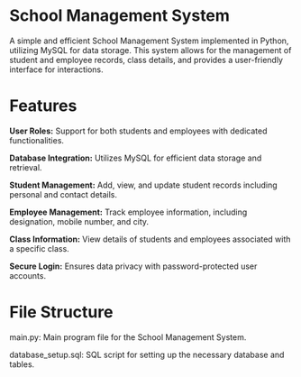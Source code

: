 # School Management System
A simple and efficient School Management System implemented in Python, utilizing MySQL for data storage. This system allows for the management of student and employee records, class details, and provides a user-friendly interface for interactions.

# Features
**User Roles:** Support for both students and employees with dedicated functionalities.

**Database Integration:** Utilizes MySQL for efficient data storage and retrieval.

**Student Management:** Add, view, and update student records including personal and contact details.

**Employee Management:** Track employee information, including designation, mobile number, and city.

**Class Information:** View details of students and employees associated with a specific class.

**Secure Login:** Ensures data privacy with password-protected user accounts.

# File Structure
main.py: Main program file for the School Management System.

database_setup.sql: SQL script for setting up the necessary database and tables.
